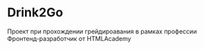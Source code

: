 # Drink2Go
Проект при прохождении грейдироавания в рамках профессии Фронтенд-разработчик от HTMLAcademy
